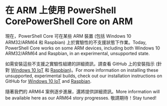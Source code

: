 # <a name="powershell-core-on-arm"></a><span data-ttu-id="79a61-101">在 ARM 上使用 PowerShell Core</span><span class="sxs-lookup"><span data-stu-id="79a61-101">PowerShell Core on ARM</span></span>

<span data-ttu-id="79a61-102">現在，PowerShell Core 可在某些 ARM 裝置 (包括 Windows 10 ARM32/ARM64 和 Raspbian) 上於實驗性的不支援狀態下作業。</span><span class="sxs-lookup"><span data-stu-id="79a61-102">Today, PowerShell Core works on some ARM devices, including both Windows 10 ARM32/ARM64 and Raspbian, in an experimental, unsupported state.</span></span>

<span data-ttu-id="79a61-103">如需安裝這些不支援之實驗性組建的詳細資訊，請查看 GitHub 上的安裝指示 (針對 [Windows 10 IoT](https://github.com/PowerShell/PowerShell/blob/master/docs/installation/windows.md#deploying-on-windows-iot) 和 [Raspbian](https://github.com/PowerShell/PowerShell/blob/master/docs/installation/linux.md#raspbian))。</span><span class="sxs-lookup"><span data-stu-id="79a61-103">For more information on installing these unsupported, experimental builds, check out our installation instructions on GitHub for [Windows 10 IoT](https://github.com/PowerShell/PowerShell/blob/master/docs/installation/windows.md#deploying-on-windows-iot) and [Raspbian](https://github.com/PowerShell/PowerShell/blob/master/docs/installation/linux.md#raspbian).</span></span>

<span data-ttu-id="79a61-104">隨著我們的 ARM64 案例逐步進展，還將提供詳細資訊。</span><span class="sxs-lookup"><span data-stu-id="79a61-104">More information will be available here as our ARM64 story progresses.</span></span>
<span data-ttu-id="79a61-105">敬請期待！</span><span class="sxs-lookup"><span data-stu-id="79a61-105">Stay tuned!</span></span>